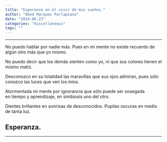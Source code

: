 ```yaml
---
title: "Esperanza en el vivir de mis sueños."
author: "Obed Marquez Parlapiano"
date: "2014-06-23"
categories: "miscellaneous"
tags: ""
---
```


* * *

No puedo hablar por nadie más. Pues en mi mente no existe recuerdo de algún otro más que yo mismo. 

No puedo decir que los demás sienten como yo, ni que sus colores tienen el mismo matiz. 

Desconozco en su totalidad las maravillas que sus ojos admiran, pues sólo conozco las luces que ven los míos.

Atormentada mi mente por ignorancia que sólo puede ser sosegada en tiempo y aprendizaje, en simbiosis uno del otro.

Dientes brillantes en sonrisas de desconocidos. Pupilas oscuras en medio de tanta luz.

## Esperanza.

* * *
